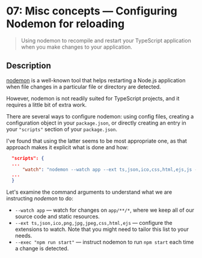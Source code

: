 # 07: Misc concepts &mdash; Configuring Nodemon for reloading
> Using nodemon to recompile and restart your TypeScript application when you make changes to your application.

## Description

[nodemon](https://github.com/remy/nodemon) is a well-known tool that helps restarting a Node.js application when file changes in a particular file or directory are detected.

However, nodemon is not readily suited for TypeScript projects, and it requires a little bit of extra work.

There are several ways to configure nodemon: using config files, creating a configuration object in your `package.json`, or directly creating an entry in your `"scripts"` section of your `package.json`.

I've found that using the latter seems to be most appropriate one, as that approach makes it explicit what is done and how:

```json
  "scripts": {
  ...
      "watch": "nodemon --watch app --ext ts,json,ico,css,html,ejs,js --exec \"npm run start\"",
  ...
  }
```

Let's examine the command arguments to understand what we are instructing *nodemon* to do:
+ `--watch app` &mdash; watch for changes on `app/**/*`, where we keep all of our source code and static resources.
+ `--ext ts,json,ico,png,jpg,jpeg,css,html,ejs` &mdash; configure the extensions to watch. Note that you might need to tailor this list to your needs.
+ `--exec "npm run start"` &mdash; instruct nodemon to run `npm start` each time a change is detected.


